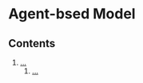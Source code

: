 <!--
Filename: 	note.md
Project: 	/Users/shume/Developer/AgentBasedModel
Author: 	shumez <https://github.com/shumez>
Created: 	2019-04-21 20:30:1
Modified: 	2019-04-21 20:45:59
-----
Copyright (c) 2019 shumez
-->

# Agent-bsed Model

## Contents

1. [...](#)
    1. [...](#)


## 



<!-- [x+\frac{1}{x}=1]: https://latex.codecogs.com/gif.latex?x+\frac{1}{x}=1 -->

<!-- <style type="text/css">
	img{width: 50%; float: right;}
</style> -->